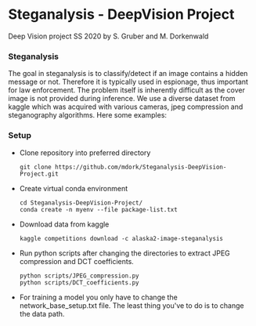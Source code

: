 # Steganalysis - DeepVision Project
Deep Vision project SS 2020 by S. Gruber and M. Dorkenwald 

### Steganalysis 
The goal in steganalysis is to classify/detect if an image contains a hidden message or not. Therefore it is typically used in espionage, thus important for law enforcement. The problem itself is inherently difficult as the cover image is not provided during inference. We use a diverse dataset from kaggle which was acquired with various cameras, jpeg compression and steganography algorithms. Here some examples:


### Setup



- Clone repository into preferred directory



    ```
    git clone https://github.com/mdork/Steganalysis-DeepVision-Project.git
    ```



- Create virtual conda environment



    ```
    cd Steganalysis-DeepVision-Project/
    conda create -n myenv --file package-list.txt
    ```



- Download data from kaggle 



    ```
    kaggle competitions download -c alaska2-image-steganalysis 

    ```

- Run python scripts after changing the directories to extract JPEG compression and DCT coefficients. 

    ```
    python scripts/JPEG_compression.py
    python scripts/DCT_coefficients.py
    
    ```
- For training a model you only have to change the network_base_setup.txt file. The least thing you've to do is to change the data path.
